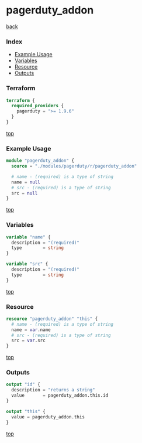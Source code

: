 # pagerduty_addon

[back](../pagerduty.md)

### Index

- [Example Usage](#example-usage)
- [Variables](#variables)
- [Resource](#resource)
- [Outputs](#outputs)

### Terraform

```terraform
terraform {
  required_providers {
    pagerduty = ">= 1.9.6"
  }
}
```

[top](#index)

### Example Usage

```terraform
module "pagerduty_addon" {
  source = "./modules/pagerduty/r/pagerduty_addon"

  # name - (required) is a type of string
  name = null
  # src - (required) is a type of string
  src = null
}
```

[top](#index)

### Variables

```terraform
variable "name" {
  description = "(required)"
  type        = string
}

variable "src" {
  description = "(required)"
  type        = string
}
```

[top](#index)

### Resource

```terraform
resource "pagerduty_addon" "this" {
  # name - (required) is a type of string
  name = var.name
  # src - (required) is a type of string
  src = var.src
}
```

[top](#index)

### Outputs

```terraform
output "id" {
  description = "returns a string"
  value       = pagerduty_addon.this.id
}

output "this" {
  value = pagerduty_addon.this
}
```

[top](#index)